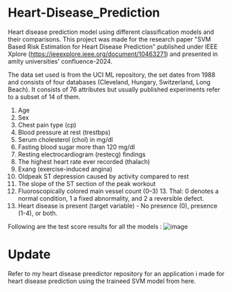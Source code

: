 # Heart-Disease_Prediction
Heart disease prediction model using different classification models and their comparisons. This project was made for the research paper "SVM Based Risk Estimation for Heart Disease Prediction" published under IEEE Xplore (https://ieeexplore.ieee.org/document/10463271) and presented in amity universities' confluence-2024.

The data set used is from the UCI ML repository, the set dates from 1988 and consists of four databases (Cleveland, Hungary, Switzerland, Long Beach). It consists of 76 attributes but usually published experiments refer to a subset of 14 of them. 
1. Age 
2. Sex 
3. Chest pain type (cp) 
4. Blood pressure at rest (trestbps) 
5. Serum cholesterol (chol) in mg/dl 
6. Fasting blood sugar more than 120 mg/dl 
7. Resting electrocardiogram (restecg) findings 
8. The highest heart rate ever recorded (thalach) 
9. Exang (exercise-induced angina) 
10. Oldpeak ST depression caused by activity compared to rest 
11. The slope of the ST section of the peak workout 
12. Fluoroscopically colored main vessel count (0–3) 13. Thal: 0 denotes a normal condition, 1 a fixed abnormality, and 2 a reversible defect. 
14. Heart disease is present (target variable) - No presence (0), presence (1-4), or both.


Following are the test score results for all the models :
![image](https://github.com/Yash-29-10-2003/Heart-Disease_Prediction/assets/89728102/828d52dd-c1aa-488c-aec7-13e241bb5b7f)

# Update
Refer to my heart disease preedictor repository for an application i made for heart disease prediction using the traineed SVM model from here.

